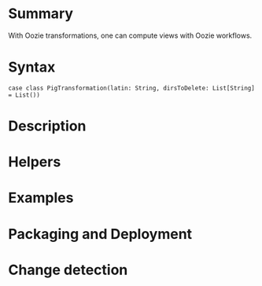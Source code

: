 # Summary

With Oozie transformations, one can compute views with Oozie workflows. 

# Syntax

    case class PigTransformation(latin: String, dirsToDelete: List[String] = List())

# Description


# Helpers


# Examples


# Packaging and Deployment


# Change detection
